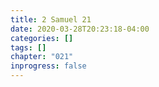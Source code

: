 ```yaml
---
title: 2 Samuel 21
date: 2020-03-28T20:23:18-04:00
categories: []
tags: []
chapter: "021"
inprogress: false
---
```


